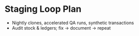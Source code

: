 # Staging Loop Plan

- Nightly clones, accelerated QA runs, synthetic transactions
- Audit stock & ledgers; fix → document → repeat
